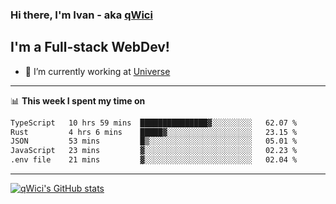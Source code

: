 ### Hi there, I'm Ivan - aka [qWici][website]

## I'm a Full-stack WebDev!
- 🔭 I’m currently working at [Universe][universe]

---

📊 **This week I spent my time on**
<!--START_SECTION:waka-->

```txt
TypeScript   10 hrs 59 mins  ███████████████▓░░░░░░░░░   62.07 %
Rust         4 hrs 6 mins    █████▓░░░░░░░░░░░░░░░░░░░   23.15 %
JSON         53 mins         █▒░░░░░░░░░░░░░░░░░░░░░░░   05.01 %
JavaScript   23 mins         ▓░░░░░░░░░░░░░░░░░░░░░░░░   02.23 %
.env file    21 mins         ▓░░░░░░░░░░░░░░░░░░░░░░░░   02.04 %
```

<!--END_SECTION:waka-->

---

[![qWici's GitHub stats](https://github-readme-stats.vercel.app/api?username=qWici)](https://github.com/qWici/github-readme-stats)

[website]: https://devkucher.com
[twitter]: https://twitter.com/KucherDev
[linkedin]: https://www.linkedin.com/in/ivankucher
[universe]: https://universeapps.limited
